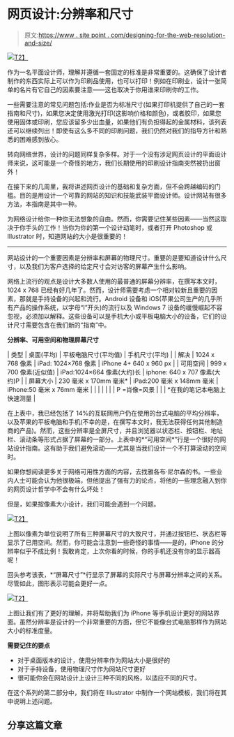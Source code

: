 # 网页设计:分辨率和尺寸

> 原文:[https://www . site point . com/designing-for-the-web-resolution-and-size/](https://www.sitepoint.com/designing-for-the-web-resolution-and-size/)

[![](../Images/f69ef6e8f9ee353c213fdb532f1dfa4e.png)T2】](https://www.sitepoint.com/wp-content/uploads/2011/11/screen-sizes-and-resolution.jpg)

作为一名平面设计师，理解并遵循一套固定的标准是非常重要的。这确保了设计者制作的东西实际上可以作为印刷品使用，也可以打印！例如在印刷业，设计一张简单的名片有它自己的因素要注意——这也取决于你用谁来印刷你的工作。

一些需要注意的常见问题包括:作业是否为标准尺寸(如果打印机提供了自己的一套指南和尺寸)，如果您决定使用激光打印(这影响价格和颜色)，或者胶印，如果您使用固体或印刷，您应该留多少出血量，如果他们有负担得起的金属材料，该列表还可以继续列出！即使有这么多不同的印刷问题，我们仍然对我们的指导方针和熟悉的困难感到放心。

转向网络世界，设计的问题同样复杂多样。对于一个没有涉足网页设计的平面设计师来说，这可能是一个奇怪的地方，我们长期使用的印刷设计指南突然被扔出窗外！

在接下来的几周里，我将讲述网页设计的基础和复杂方面，但不会跨越编码的门槛。目的是用设计一个可靠的网站的知识和技能武装平面设计师。设计网站有很多方法，本指南是其中一种。

为网络设计给你一种你无法想象的自由。然而，你需要记住某些因素——当然这取决于你手头的工作！当你为你的第一个设计动笔时，或者打开 Photoshop 或 Illustrator 时，知道网站的大小是很重要的！

* * *

网站设计的一个重要因素是分辨率和屏幕的物理尺寸。重要的是要知道设计什么尺寸，以及我们为客户选择的给定尺寸会对访客的屏幕产生什么影响。

网络上流行的观点是设计大多数人使用的最普通的屏幕分辨率，在撰写本文时，1024 x 768 已经有好几年了。然而，设计师需要考虑一个相对较新且重要的因素，那就是手持设备的兴起和流行。Android 设备和 iOS(苹果公司生产的几乎所有产品的操作系统，以字母“I”开头)的流行以及 Windows 7 设备的缓慢崛起不容忽视，必须加以解释。这些设备可以是手机大小或平板电脑大小的设备，它们的设计尺寸需要包含在我们新的“指南”中。

**分辨率、可用空间和物理屏幕尺寸**

| 类型 | 桌面(平均) | 平板电脑尺寸(平均值) | 手机尺寸(平均) |
| 解决 | 1024 x 768 像素 | iPad: 1024×768 像素 | iPhone 4+ 640 x 960 px |
| 可用空间 | 999 x 700 像素(近似值) | iPad:1024×664 像素(大约)长 | iphone: 640 x 707 像素(大约)P |
| 屏幕大小 | 230 毫米 x 170mm 毫米* | iPad:200 毫米 x 148mm 毫米 | iPhone:50 毫米 x 76mm 毫米 |
|  |  |  |  |
| P =肖像=风景 |  |  | *在我的笔记本电脑上快速测量 |

在上表中，我已经包括了 14%的互联网用户仍在使用的台式电脑的平均分辨率，以及苹果的平板电脑和手机(不幸的是，在撰写本文时，我无法获得任何其他制造商的产品)。然而，这些分辨率是全屏尺寸，并且浏览器以状态栏、按钮栏、地址栏、滚动条等形式占据了屏幕的一部分。上表中的*“可用空间*”行是一个很好的网站设计指南。这有助于我们避免滚动——尤其是当我们设计一个不打算滚动的空间时。

如果你想阅读更多关于网络可用性方面的内容，去找雅各布·尼尔森的书。一些业内人士可能会认为他很极端，但他提出了强有力的论点，将他的一些理念融入到你的网页设计哲学中不会有什么坏处！

但是，如果按像素大小设计，我们可能会遇到一个问题。

[![](../Images/7d6d5f9bfe7d504d09abfa288761f9c2.png)T2】](https://www.sitepoint.com/wp-content/uploads/2011/11/screen-resolution.gif)

上图以像素为单位说明了所有三种屏幕尺寸的大致尺寸，并通过按钮栏、状态栏等显示了已用空间。然而，你可能会注意到一些奇怪的事情——是的，iPhone 的分辨率似乎不成比例！我敢肯定，上次你看的时候，你的手机还没有你的显示器高呢！

回头参考该表，*“屏幕尺寸”*行显示了屏幕的实际尺寸与屏幕分辨率之间的关系。尽管如此，图形表示可能会更好一点。

[![](../Images/5743b4723c5f182a7963a6523ecff382.png)T2】](https://www.sitepoint.com/wp-content/uploads/2011/11/screen-size.gif)

上图让我们有了更好的理解，并将帮助我们为 iPhone 等手机设计更好的网站界面。虽然分辨率是设计的一个非常重要的方面，但它不能像台式电脑那样作为网站大小的标准度量。

**需要记住的要点**

*   对于桌面版本的设计，使用分辨率作为网站大小是很好的
*   对于手持设备，使用物理尺寸作为网站尺寸更好
*   很可能你会在网站设计上设计三种不同的风格，以适应不同的尺寸。

在这个系列的第二部分中，我们将在 Illustrator 中制作一个网站模板，我们将在其中说明上述问题。

## 分享这篇文章